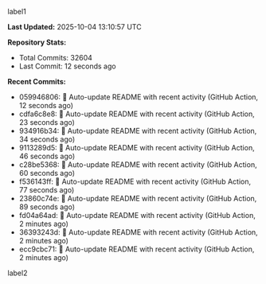 
label1 
<!-- ACTIVITY_START -->
**Last Updated:** 2025-10-04 13:10:57 UTC

**Repository Stats:**
- Total Commits: 32604
- Last Commit: 12 seconds ago

**Recent Commits:**
- 059946806: 🤖 Auto-update README with recent activity (GitHub Action, 12 seconds ago)
- cdfa6c8e8: 🤖 Auto-update README with recent activity (GitHub Action, 23 seconds ago)
- 934916b34: 🤖 Auto-update README with recent activity (GitHub Action, 34 seconds ago)
- 9113289d5: 🤖 Auto-update README with recent activity (GitHub Action, 46 seconds ago)
- c28be5368: 🤖 Auto-update README with recent activity (GitHub Action, 60 seconds ago)
- f536143ff: 🤖 Auto-update README with recent activity (GitHub Action, 77 seconds ago)
- 23860c74e: 🤖 Auto-update README with recent activity (GitHub Action, 89 seconds ago)
- fd04a64ad: 🤖 Auto-update README with recent activity (GitHub Action, 2 minutes ago)
- 36393243d: 🤖 Auto-update README with recent activity (GitHub Action, 2 minutes ago)
- ecc9cbc71: 🤖 Auto-update README with recent activity (GitHub Action, 2 minutes ago)
<!-- ACTIVITY_END -->

label2
